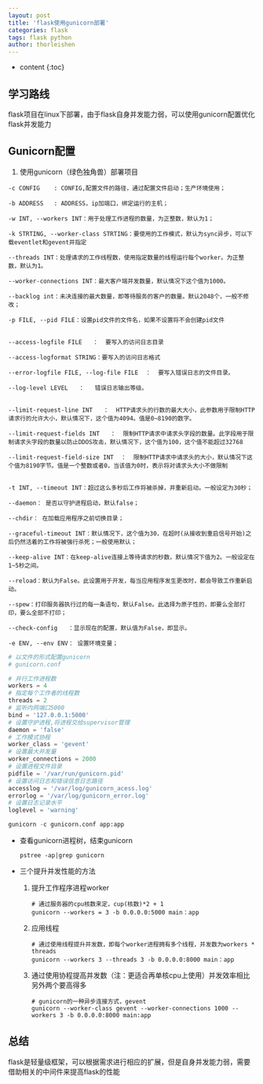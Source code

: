 ```yaml
---
layout: post
title: 'flask使用gunicorn部署'
categories: flask
tags: flask python
author: thorleishen
---
```


* content
{:toc}
## 学习路线

flask项目在linux下部署，由于flask自身并发能力弱，可以使用gunicorn配置优化flask并发能力



## Gunicorn配置

1. 使用gunicorn（绿色独角兽）部署项目

```
-c CONFIG    : CONFIG,配置文件的路径，通过配置文件启动；生产环境使用；

-b ADDRESS   : ADDRESS，ip加端口，绑定运行的主机；

-w INT, --workers INT：用于处理工作进程的数量，为正整数，默认为1；

-k STRTING, --worker-class STRTING：要使用的工作模式，默认为sync异步，可以下载eventlet和gevent并指定

--threads INT：处理请求的工作线程数，使用指定数量的线程运行每个worker。为正整数，默认为1。

--worker-connections INT：最大客户端并发数量，默认情况下这个值为1000。

--backlog int：未决连接的最大数量，即等待服务的客户的数量。默认2048个，一般不修改；

-p FILE, --pid FILE：设置pid文件的文件名，如果不设置将不会创建pid文件


--access-logfile FILE   ：  要写入的访问日志目录

--access-logformat STRING：要写入的访问日志格式

--error-logfile FILE, --log-file FILE  ：  要写入错误日志的文件目录。

--log-level LEVEL   ：   错误日志输出等级。


--limit-request-line INT   ：  HTTP请求头的行数的最大大小，此参数用于限制HTTP请求行的允许大小，默认情况下，这个值为4094。值是0~8190的数字。

--limit-request-fields INT   ：  限制HTTP请求中请求头字段的数量。此字段用于限制请求头字段的数量以防止DDOS攻击，默认情况下，这个值为100，这个值不能超过32768

--limit-request-field-size INT  ：  限制HTTP请求中请求头的大小，默认情况下这个值为8190字节。值是一个整数或者0，当该值为0时，表示将对请求头大小不做限制


-t INT, --timeout INT：超过这么多秒后工作将被杀掉，并重新启动。一般设定为30秒；

--daemon： 是否以守护进程启动，默认false；

--chdir： 在加载应用程序之前切换目录；

--graceful-timeout INT：默认情况下，这个值为30，在超时(从接收到重启信号开始)之后仍然活着的工作将被强行杀死；一般使用默认；

--keep-alive INT：在keep-alive连接上等待请求的秒数，默认情况下值为2。一般设定在1~5秒之间。

--reload：默认为False。此设置用于开发，每当应用程序发生更改时，都会导致工作重新启动。

--spew：打印服务器执行过的每一条语句，默认False。此选择为原子性的，即要么全部打印，要么全部不打印；

--check-config   ：显示现在的配置，默认值为False，即显示。

-e ENV, --env ENV： 设置环境变量；
```

```python
# 以文件的形式配置gunicorn
# gunicorn.conf

# 并行工作进程数
workers = 4
# 指定每个工作者的线程数
threads = 2
# 监听内网端口5000
bind = '127.0.0.1:5000'
# 设置守护进程,将进程交给supervisor管理
daemon = 'false'
# 工作模式协程
worker_class = 'gevent'
# 设置最大并发量
worker_connections = 2000
# 设置进程文件目录
pidfile = '/var/run/gunicorn.pid'
# 设置访问日志和错误信息日志路径
accesslog = '/var/log/gunicorn_acess.log'
errorlog = '/var/log/gunicorn_error.log'
# 设置日志记录水平
loglevel = 'warning'

gunicorn -c gunicorn.conf app:app
```

- 查看gunicorn进程树，结束gunicorn

  ```shell
  pstree -ap|grep gunicorn
  ```

- 三个提升并发性能的方法

  1. 提升工作程序进程worker

     ```shell
     # 通过服务器的cpu核数来定，cup(核数)*2 + 1
     gunicorn --workers = 3 -b 0.0.0.0:5000 main：app
     ```

  2. 应用线程

     ```shell
     # 通过使用线程提升并发数，即每个worker进程拥有多个线程，并发数为workers * threads
     gunicorn --workers 3 --threads 3 -b 0.0.0.0:8000 main：app
     ```

  3. 通过使用协程提高并发数（注：更适合再单核cpu上使用）并发效率相比另外两个要高得多

     ```shell
     # gunicorn的一种异步连接方式，gevent
     gunicorn --worker-class gevent --worker-connections 1000 --workers 3 -b 0.0.0.0:8000 main:app
     ```

     



## 总结

flask是轻量级框架，可以根据需求进行相应的扩展，但是自身并发能力弱，需要借助相关的中间件来提高flask的性能
